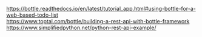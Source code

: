 https://bottle.readthedocs.io/en/latest/tutorial_app.html#using-bottle-for-a-web-based-todo-list  
https://www.toptal.com/bottle/building-a-rest-api-with-bottle-framework  
https://www.simplifiedpython.net/python-rest-api-example/  
